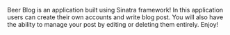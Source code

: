 
Beer Blog is an application built using Sinatra framework! In this application users can create their own accounts and write blog post. You will also have the ability to manage your post by editing or deleting them entirely. Enjoy! 
